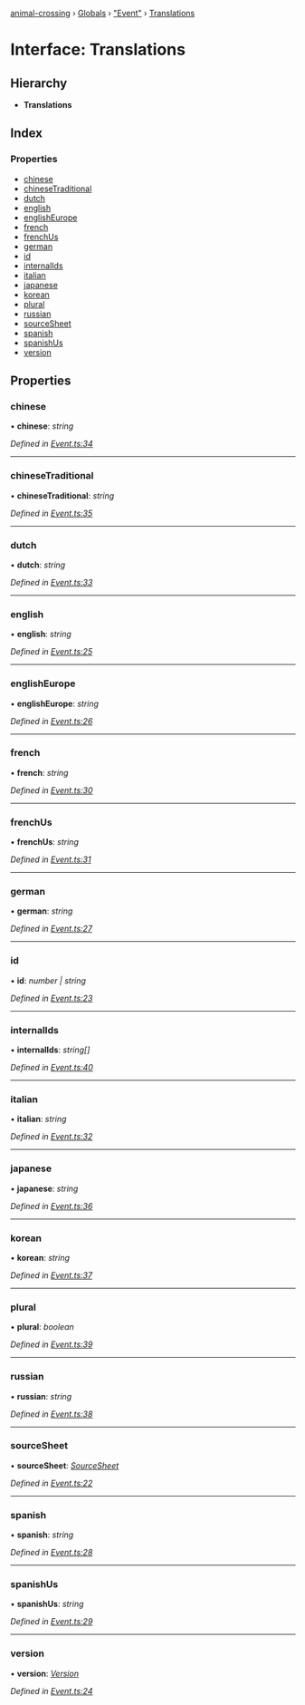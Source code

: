 [animal-crossing](../README.md) › [Globals](../globals.md) › ["Event"](../modules/_event_.md) › [Translations](_event_.translations.md)

# Interface: Translations

## Hierarchy

* **Translations**

## Index

### Properties

* [chinese](_event_.translations.md#chinese)
* [chineseTraditional](_event_.translations.md#chinesetraditional)
* [dutch](_event_.translations.md#dutch)
* [english](_event_.translations.md#english)
* [englishEurope](_event_.translations.md#englisheurope)
* [french](_event_.translations.md#french)
* [frenchUs](_event_.translations.md#frenchus)
* [german](_event_.translations.md#german)
* [id](_event_.translations.md#id)
* [internalIds](_event_.translations.md#internalids)
* [italian](_event_.translations.md#italian)
* [japanese](_event_.translations.md#japanese)
* [korean](_event_.translations.md#korean)
* [plural](_event_.translations.md#plural)
* [russian](_event_.translations.md#russian)
* [sourceSheet](_event_.translations.md#sourcesheet)
* [spanish](_event_.translations.md#spanish)
* [spanishUs](_event_.translations.md#spanishus)
* [version](_event_.translations.md#version)

## Properties

###  chinese

• **chinese**: *string*

*Defined in [Event.ts:34](https://github.com/Norviah/animal-crossing/blob/415ee2a/module/types/Event.ts#L34)*

___

###  chineseTraditional

• **chineseTraditional**: *string*

*Defined in [Event.ts:35](https://github.com/Norviah/animal-crossing/blob/415ee2a/module/types/Event.ts#L35)*

___

###  dutch

• **dutch**: *string*

*Defined in [Event.ts:33](https://github.com/Norviah/animal-crossing/blob/415ee2a/module/types/Event.ts#L33)*

___

###  english

• **english**: *string*

*Defined in [Event.ts:25](https://github.com/Norviah/animal-crossing/blob/415ee2a/module/types/Event.ts#L25)*

___

###  englishEurope

• **englishEurope**: *string*

*Defined in [Event.ts:26](https://github.com/Norviah/animal-crossing/blob/415ee2a/module/types/Event.ts#L26)*

___

###  french

• **french**: *string*

*Defined in [Event.ts:30](https://github.com/Norviah/animal-crossing/blob/415ee2a/module/types/Event.ts#L30)*

___

###  frenchUs

• **frenchUs**: *string*

*Defined in [Event.ts:31](https://github.com/Norviah/animal-crossing/blob/415ee2a/module/types/Event.ts#L31)*

___

###  german

• **german**: *string*

*Defined in [Event.ts:27](https://github.com/Norviah/animal-crossing/blob/415ee2a/module/types/Event.ts#L27)*

___

###  id

• **id**: *number | string*

*Defined in [Event.ts:23](https://github.com/Norviah/animal-crossing/blob/415ee2a/module/types/Event.ts#L23)*

___

###  internalIds

• **internalIds**: *string[]*

*Defined in [Event.ts:40](https://github.com/Norviah/animal-crossing/blob/415ee2a/module/types/Event.ts#L40)*

___

###  italian

• **italian**: *string*

*Defined in [Event.ts:32](https://github.com/Norviah/animal-crossing/blob/415ee2a/module/types/Event.ts#L32)*

___

###  japanese

• **japanese**: *string*

*Defined in [Event.ts:36](https://github.com/Norviah/animal-crossing/blob/415ee2a/module/types/Event.ts#L36)*

___

###  korean

• **korean**: *string*

*Defined in [Event.ts:37](https://github.com/Norviah/animal-crossing/blob/415ee2a/module/types/Event.ts#L37)*

___

###  plural

• **plural**: *boolean*

*Defined in [Event.ts:39](https://github.com/Norviah/animal-crossing/blob/415ee2a/module/types/Event.ts#L39)*

___

###  russian

• **russian**: *string*

*Defined in [Event.ts:38](https://github.com/Norviah/animal-crossing/blob/415ee2a/module/types/Event.ts#L38)*

___

###  sourceSheet

• **sourceSheet**: *[SourceSheet](../enums/_event_.sourcesheet.md)*

*Defined in [Event.ts:22](https://github.com/Norviah/animal-crossing/blob/415ee2a/module/types/Event.ts#L22)*

___

###  spanish

• **spanish**: *string*

*Defined in [Event.ts:28](https://github.com/Norviah/animal-crossing/blob/415ee2a/module/types/Event.ts#L28)*

___

###  spanishUs

• **spanishUs**: *string*

*Defined in [Event.ts:29](https://github.com/Norviah/animal-crossing/blob/415ee2a/module/types/Event.ts#L29)*

___

###  version

• **version**: *[Version](../enums/_event_.version.md)*

*Defined in [Event.ts:24](https://github.com/Norviah/animal-crossing/blob/415ee2a/module/types/Event.ts#L24)*
